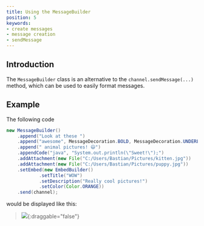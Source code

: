 ```yaml
---
title: Using the MessageBuilder
position: 5
keywords:
- create messages
- message creation
- sendMessage
---
```


## Introduction

The `MessageBuilder` class is an alternative to the `channel.sendMessage(...)` method, which can be used to easily format messages.

## Example

The following code
```java
new MessageBuilder()
    .append("Look at these ")
    .append("awesome", MessageDecoration.BOLD, MessageDecoration.UNDERLINE)
    .append(" animal pictures! 😃")
    .appendCode("java", "System.out.println(\"Sweet!\");")
    .addAttachment(new File("C:/Users/Bastian/Pictures/kitten.jpg"))
    .addAttachment(new File("C:/Users/Bastian/Pictures/puppy.jpg"))
    .setEmbed(new EmbedBuilder()
            .setTitle("WOW")
            .setDescription("Really cool pictures!")
            .setColor(Color.ORANGE))
    .send(channel);
```
would be displayed like this:
> ![](https://i.imgur.com/AP1cjDf.png){:draggable="false"}